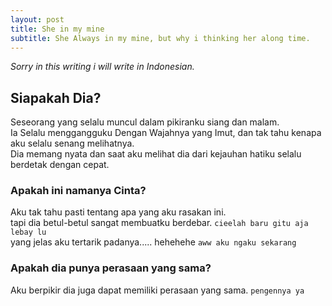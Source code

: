 ```yaml
---
layout: post
title: She in my mine
subtitle: She Always in my mine, but why i thinking her along time.
---
```

*Sorry in this writing i will write in Indonesian.*

## Siapakah Dia?

Seseorang yang selalu muncul dalam pikiranku siang dan malam. <br>
Ia Selalu menggangguku Dengan Wajahnya yang Imut, dan tak tahu kenapa aku selalu senang melihatnya. <br>
Dia memang nyata dan saat aku melihat dia dari kejauhan hatiku selalu berdetak dengan cepat.

### Apakah ini namanya Cinta?

Aku tak tahu pasti tentang apa yang aku rasakan ini. <br>
tapi dia betul-betul sangat membuatku berdebar. `cieelah baru gitu aja lebay lu` <br>
yang jelas aku tertarik padanya..... hehehehe `aww aku ngaku sekarang`

### Apakah dia punya perasaan yang sama?

Aku berpikir dia juga dapat memiliki perasaan yang sama. `pengennya ya`
